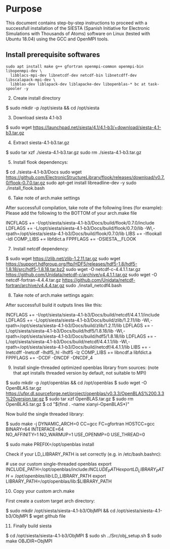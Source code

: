 # Purpose 

This document contains step-by-step instructions to proceed with a successfull installation of the SIESTA (Spanish Initiative for Electronic Simulations with Thousands of Atoms) software on Linux (tested with Ubuntu 18.04) using the GCC and OpenMPI tools. 

## Install prerequisite softwares

```
sudo apt install make g++ gfortran openmpi-common openmpi-bin libopenmpi-dev \
  libblacs-mpi-dev libnetcdf-dev netcdf-bin libnetcdff-dev libscalapack-mpi-dev \
  libblas-dev liblapack-dev liblapacke-dev libopenblas-* bc at task-spooler -y
```

2. Create install directory

$ sudo mkdir -p /opt/siesta && cd /opt/siesta

3. Download siesta 4.1-b3

$ sudo wget https://launchpad.net/siesta/4.1/4.1-b3/+download/siesta-4.1-b3.tar.gz

4. Extract siesta-4.1-b3.tar.gz

$ sudo tar xzf ./siesta-4.1-b3.tar.gz
  sudo rm ./siesta-4.1-b3.tar.gz

5. Install flook dependencys:

$ cd ./siesta-4.1-b3/Docs
  sudo wget https://github.com/ElectronicStructureLibrary/flook/releases/download/v0.7.0/flook-0.7.0.tar.gz
  sudo apt-get install libreadline-dev -y
  sudo ./install_flook.bash

6. Take note of arch.make settings

After successfull compilation, take note of the following lines (for example):
Please add the following to the BOTTOM of your arch.make file

INCFLAGS += -I/opt/siesta/siesta-4.1-b3/Docs/build/flook/0.7.0/include
LDFLAGS += -L/opt/siesta/siesta-4.1-b3/Docs/build/flook/0.7.0/lib -Wl,-rpath=/opt/siesta/siesta-4.1-b3/Docs/build/flook/0.7.0/lib
LIBS += -lflookall -ldl
COMP_LIBS += libfdict.a
FPPFLAGS += -DSIESTA__FLOOK

7. Install netcdf dependency:

$ sudo wget https://zlib.net/zlib-1.2.11.tar.gz
  sudo wget https://support.hdfgroup.org/ftp/HDF5/releases/hdf5-1.8/hdf5-1.8.18/src/hdf5-1.8.18.tar.bz2
  sudo wget -O netcdf-c-4.4.1.1.tar.gz https://github.com/Unidata/netcdf-c/archive/v4.4.1.1.tar.gz
  sudo wget -O netcdf-fortran-4.4.4.tar.gz https://github.com/Unidata/netcdf-fortran/archive/v4.4.4.tar.gz
  sudo ./install_netcdf4.bash

8. Take note of arch.make settings again:

After successfull build it outputs lines like this:

INCFLAGS += -I/opt/siesta/siesta-4.1-b3/Docs/build/netcdf/4.4.1.1/include
LDFLAGS += -L/opt/siesta/siesta-4.1-b3/Docs/build/zlib/1.2.11/lib -Wl,-rpath=/opt/siesta/siesta-4.1-b3/Docs/build/zlib/1.2.11/lib
LDFLAGS += -L/opt/siesta/siesta-4.1-b3/Docs/build/hdf5/1.8.18/lib -Wl,-rpath=/opt/siesta/siesta-4.1-b3/Docs/build/hdf5/1.8.18/lib
LDFLAGS += -L/opt/siesta/siesta-4.1-b3/Docs/build/netcdf/4.4.1.1/lib -Wl,-rpath=/opt/siesta/siesta-4.1-b3/Docs/build/netcdf/4.4.1.1/lib
LIBS += -lnetcdff -lnetcdf -lhdf5_hl -lhdf5 -lz
COMP_LIBS += libncdf.a libfdict.a
FPPFLAGS += -DCDF -DNCDF -DNCDF_4

9. Install single-threaded optimized openblas library from sources:
(note that apt installs threaded version by default, not suitable to MPI)

$ sudo mkdir -p /opt/openblas && cd /opt/openblas
$ sudo wget -O OpenBLAS.tar.gz https://ufpr.dl.sourceforge.net/project/openblas/v0.3.3/OpenBLAS%200.3.3%20version.tar.gz
$ sudo tar xzf OpenBLAS.tar.gz
$ sudo rm OpenBLAS.tar.gz
$ cd "$(find . -name xianyi-OpenBLAS*)"

Now build the single threaded library:

$ sudo make -j DYNAMIC_ARCH=0 CC=gcc FC=gfortran HOSTCC=gcc BINARY=64 INTERFACE=64 \
  NO_AFFINITY=1 NO_WARMUP=1 USE_OPENMP=0 USE_THREAD=0

$ sudo make PREFIX=/opt/openblas install

Check if your LD_LIBRARY_PATH is set correctly (e.g. in /etc/bash.bashrc):

\# use our custom single-threaded openblas
export INCLUDE_PATH=/opt/openblas/include:$INCLUDE_PATH
export LD_LIBRARY_PATH=/opt/openblas/lib:$LD_LIBRARY_PATH
export LIBRARY_PATH=/opt/openblas/lib:$LIBRARY_PATH

10. Copy your custom arch.make

First create a custom target arch directory:

$ sudo mkdir /opt/siesta/siesta-4.1-b3/ObjMPI && cd /opt/siesta/siesta-4.1-b3/ObjMPI
$ wget github file

11. Finally build siesta

$ cd /opt/siesta/siesta-4.1-b3/ObjMPI
$ sudo sh ../Src/obj_setup.sh
$ sudo make OBJDIR=ObjMPI

